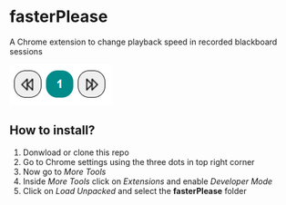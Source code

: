 # fasterPlease
A Chrome extension to change playback speed in recorded blackboard sessions 

![ui](fasterPlease\assets\previews\ui.PNG)

## How to install?
<ol>
<li>Donwload or clone this repo</li>
<li>Go to Chrome settings using the three dots in top right corner</li>
<li>Now go to <i>More Tools</i></li>
<li>Inside <i>More Tools</i> click on <i>Extensions</i> and enable <i>Developer Mode</i></li>
<li>Click on <i>Load Unpacked</i> and select the <b>fasterPlease</b> folder</li>
</ol>


